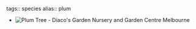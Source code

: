 tags:: species
alias:: plum

- ![Plum Tree - Diaco's Garden Nursery and Garden Centre Melbourne](https://peach-geographical-bat-397.mypinata.cloud/ipfs/QmeZ1RYaxEy4TS7KnVXDfPTz7ikpoahRyVBWGFTGghBnkr)